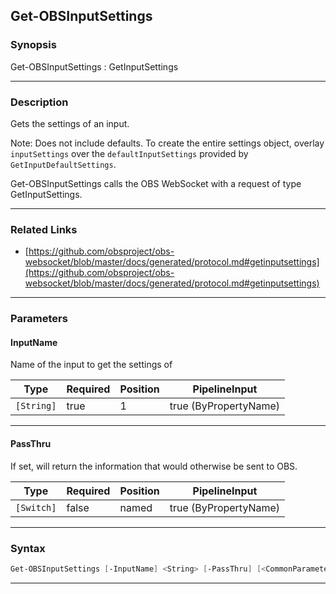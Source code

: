 Get-OBSInputSettings
--------------------
### Synopsis
Get-OBSInputSettings : GetInputSettings

---
### Description

Gets the settings of an input.

Note: Does not include defaults. To create the entire settings object, overlay `inputSettings` over the `defaultInputSettings` provided by `GetInputDefaultSettings`.


Get-OBSInputSettings calls the OBS WebSocket with a request of type GetInputSettings.

---
### Related Links
* [https://github.com/obsproject/obs-websocket/blob/master/docs/generated/protocol.md#getinputsettings](https://github.com/obsproject/obs-websocket/blob/master/docs/generated/protocol.md#getinputsettings)



---
### Parameters
#### **InputName**

Name of the input to get the settings of






|Type      |Required|Position|PipelineInput        |
|----------|--------|--------|---------------------|
|`[String]`|true    |1       |true (ByPropertyName)|



---
#### **PassThru**

If set, will return the information that would otherwise be sent to OBS.






|Type      |Required|Position|PipelineInput        |
|----------|--------|--------|---------------------|
|`[Switch]`|false   |named   |true (ByPropertyName)|



---
### Syntax
```PowerShell
Get-OBSInputSettings [-InputName] <String> [-PassThru] [<CommonParameters>]
```
---
